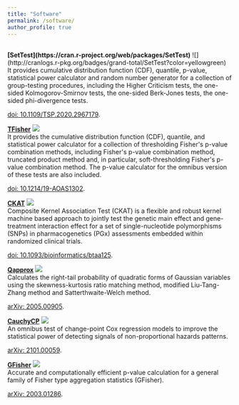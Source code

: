 ```yaml
---
title: "Software"
permalink: /software/
author_profile: true
---
```

<br>
<b>[SetTest](https://cran.r-project.org/web/packages/SetTest)</b> ![](http://cranlogs.r-pkg.org/badges/grand-total/SetTest?color=yellowgreen)<br> 
It provides cumulative distribution function (CDF), quantile, p-value, statistical power calculator and random number generator for a collection of group-testing procedures, including the Higher Criticism tests, the one-sided Kolmogorov-Smirnov tests, the one-sided Berk-Jones tests, the one-sided phi-divergence tests. 

[doi: 10.1109/TSP.2020.2967179](https://doi.org/10.1109/TSP.2020.2967179).

<b>[TFisher](https://cran.r-project.org/web/packages/TFisher)</b> ![](http://cranlogs.r-pkg.org/badges/grand-total/TFisher?color=yellowgreen)<br> 
It provides the cumulative distribution function (CDF), quantile, and statistical power calculator for a collection of thresholding Fisher's p-value combination methods, including Fisher's p-value combination method, truncated product method and, in particular, soft-thresholding Fisher's p-value combination method. The p-value calculator for the omnibus version of these tests are also included. 

[doi: 10.1214/19-AOAS1302](https://doi.org/10.1214/19-AOAS1302).

<b>[CKAT](https://cran.r-project.org/web/packages/CKAT)</b> ![](http://cranlogs.r-pkg.org/badges/grand-total/CKAT?color=yellowgreen)<br> 
Composite Kernel Association Test (CKAT) is a flexible and robust kernel machine based approach to jointly test the genetic main effect and gene-treatment interaction effect for a set of single-nucleotide polymorphisms (SNPs) in pharmacogenetics (PGx) assessments embedded within randomized clinical trials.

[doi: 10.1093/bioinformatics/btaa125](https://doi.org/10.1093/bioinformatics/btaa125).

<b>[Qapprox](https://cran.r-project.org/web/packages/Qapprox)</b> ![](http://cranlogs.r-pkg.org/badges/grand-total/Qapprox?color=yellowgreen)<br> 
Calculates the right-tail probability of quadratic forms of Gaussian variables using the skewness-kurtosis ratio matching method, modified Liu-Tang-Zhang method and Satterthwaite-Welch method. 

[arXiv: 2005.00905](https://arxiv.org/abs/2005.00905).

<b>[CauchyCP](https://cran.r-project.org/web/packages/CauchyCP)</b> ![](http://cranlogs.r-pkg.org/badges/grand-total/CauchyCP?color=yellowgreen)<br> 
An omnibus test of change-point Cox regression models to improve the statistical power of detecting signals of non-proportional hazards patterns.  

[arXiv: 2101.00059](https://arxiv.org/abs/2101.00059).

<b>[GFisher](https://cran.r-project.org/web/packages/GFisher)</b> ![](http://cranlogs.r-pkg.org/badges/grand-total/GFisher?color=yellowgreen)<br> 
Accurate and computationally efficient p-value calculation for a general family of Fisher type aggregation statistics (GFisher).  

[arXiv: 2003.01286](https://arxiv.org/abs/2003.01286).
